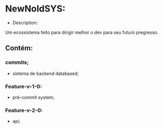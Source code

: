 # NewNoldSYS:

- Description:
<p>  Um ecossistema feito para dirigir melhor o dev para seu futuro pregresso.</p>          

## Contém:

### commits;


- sistema de backend databased; 


### Feature-v-1-0:

- pré-commit system;


### Feature-v-2-0:

- api;